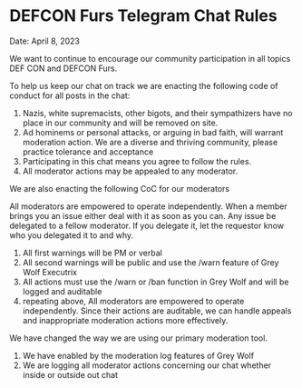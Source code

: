 # DEFCON Furs Telegram Chat Rules

Date: April 8, 2023

We want to continue to encourage our community participation in all topics DEF CON and DEFCON Furs.

To help us keep our chat on track we are enacting the following code of conduct for all posts in the chat:

1) Nazis, white supremacists, other bigots, and their sympathizers have no place in our community and will be removed on site.
2) Ad hominems or personal attacks, or arguing in bad faith, will warrant moderation action. We are a diverse and thriving community, please practice tolerance and acceptance
3) Participating in this chat means you agree to follow the rules.
4) All moderator actions may be appealed to any moderator.

We are also enacting the following CoC for our moderators

All moderators are empowered to operate independently. When a member brings you an issue either deal with it as soon as you can. Any issue be delegated to a fellow moderator. If you delegate it, let the requestor know who you delegated it to and why.

1) All first warnings will be PM or verbal
2) All second warnings will be public and use the /warn feature of Grey Wolf Executrix
3) All actions must use the /warn or /ban function in Grey Wolf and will be logged and auditable
4) repeating above, All moderators are empowered to operate independently. Since their actions are auditable, we can handle appeals and inappropriate moderation actions more effectively.

We have changed the way we are using our primary moderation tool.
1) We have enabled by the moderation log features of Grey Wolf
2) We are logging all moderator actions concerning our chat whether inside or outside out chat
